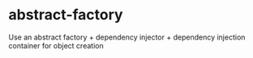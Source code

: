 # abstract-factory
Use an abstract factory + dependency injector + dependency injection container for object creation
